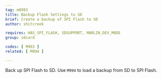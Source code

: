 ```yaml
---
tag: m0993
title: Backup Flash Settings to SD
brief: Create a backup of SPI Flash to SD
author: shitcreek

requires: HAS_SPI_FLASH, SDSUPPORT, MARLIN_DEV_MODE
group: sdcard

codes: [ M993 ]
related: [ M994 ]

---
```


Back up SPI Flash to SD. Use `M994` to load a backup from SD to SPI Flash.
